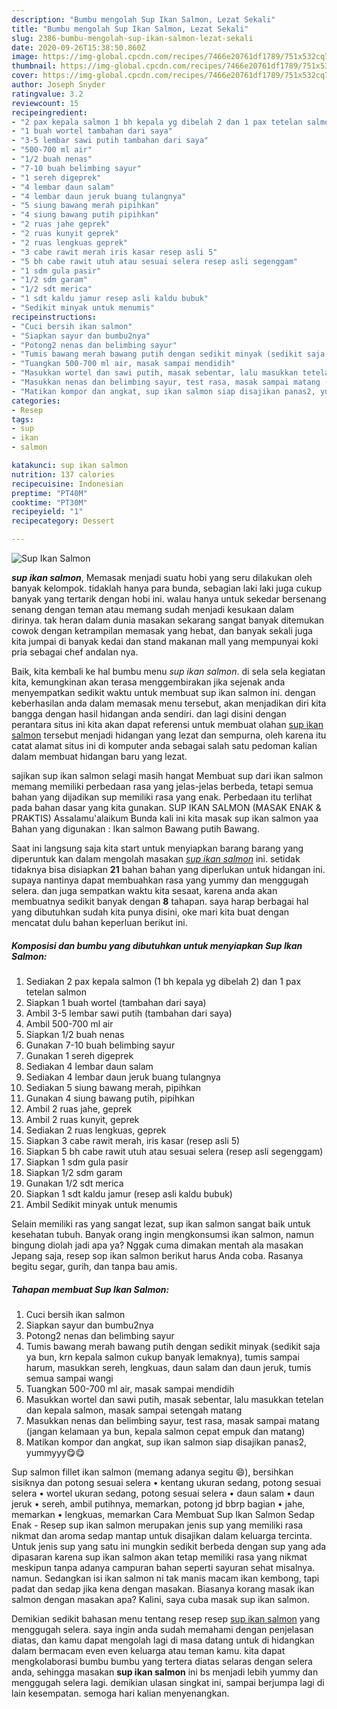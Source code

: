 ```yaml
---
description: "Bumbu mengolah Sup Ikan Salmon, Lezat Sekali"
title: "Bumbu mengolah Sup Ikan Salmon, Lezat Sekali"
slug: 2386-bumbu-mengolah-sup-ikan-salmon-lezat-sekali
date: 2020-09-26T15:38:50.860Z
image: https://img-global.cpcdn.com/recipes/7466e20761df1789/751x532cq70/sup-ikan-salmon-foto-resep-utama.jpg
thumbnail: https://img-global.cpcdn.com/recipes/7466e20761df1789/751x532cq70/sup-ikan-salmon-foto-resep-utama.jpg
cover: https://img-global.cpcdn.com/recipes/7466e20761df1789/751x532cq70/sup-ikan-salmon-foto-resep-utama.jpg
author: Joseph Snyder
ratingvalue: 3.2
reviewcount: 15
recipeingredient:
- "2 pax kepala salmon 1 bh kepala yg dibelah 2 dan 1 pax tetelan salmon"
- "1 buah wortel tambahan dari saya"
- "3-5 lembar sawi putih tambahan dari saya"
- "500-700 ml air"
- "1/2 buah nenas"
- "7-10 buah belimbing sayur"
- "1 sereh digeprek"
- "4 lembar daun salam"
- "4 lembar daun jeruk buang tulangnya"
- "5 siung bawang merah pipihkan"
- "4 siung bawang putih pipihkan"
- "2 ruas jahe geprek"
- "2 ruas kunyit geprek"
- "2 ruas lengkuas geprek"
- "3 cabe rawit merah iris kasar resep asli 5"
- "5 bh cabe rawit utuh atau sesuai selera resep asli segenggam"
- "1 sdm gula pasir"
- "1/2 sdm garam"
- "1/2 sdt merica"
- "1 sdt kaldu jamur resep asli kaldu bubuk"
- "Sedikit minyak untuk menumis"
recipeinstructions:
- "Cuci bersih ikan salmon"
- "Siapkan sayur dan bumbu2nya"
- "Potong2 nenas dan belimbing sayur"
- "Tumis bawang merah bawang putih dengan sedikit minyak (sedikit saja ya bun, krn kepala salmon cukup banyak lemaknya), tumis sampai harum, masukkan sereh, lengkuas, daun salam dan daun jeruk, tumis semua sampai wangi"
- "Tuangkan 500-700 ml air, masak sampai mendidih"
- "Masukkan wortel dan sawi putih, masak sebentar, lalu masukkan tetelan dan kepala salmon, masak sampai setengah matang"
- "Masukkan nenas dan belimbing sayur, test rasa, masak sampai matang (jangan kelamaan ya bun, kepala salmon cepat empuk dan matang)"
- "Matikan kompor dan angkat, sup ikan salmon siap disajikan panas2, yummyyy😋😋"
categories:
- Resep
tags:
- sup
- ikan
- salmon

katakunci: sup ikan salmon 
nutrition: 137 calories
recipecuisine: Indonesian
preptime: "PT40M"
cooktime: "PT30M"
recipeyield: "1"
recipecategory: Dessert

---
```



![Sup Ikan Salmon](https://img-global.cpcdn.com/recipes/7466e20761df1789/751x532cq70/sup-ikan-salmon-foto-resep-utama.jpg)

<b><i>sup ikan salmon</i></b>, Memasak menjadi suatu hobi yang seru dilakukan oleh banyak kelompok. tidaklah hanya para bunda, sebagian laki laki juga cukup banyak yang tertarik dengan hobi ini. walau hanya untuk sekedar bersenang senang dengan teman atau memang sudah menjadi kesukaan dalam dirinya. tak heran dalam dunia masakan sekarang sangat banyak ditemukan cowok dengan ketrampilan memasak yang hebat, dan banyak sekali juga kita jumpai di banyak kedai dan stand makanan mall yang mempunyai koki pria sebagai chef andalan nya.

Baik, kita kembali ke hal bumbu menu <i>sup ikan salmon</i>. di sela sela kegiatan kita, kemungkinan akan terasa menggembirakan jika sejenak anda menyempatkan sedikit waktu untuk membuat sup ikan salmon ini. dengan keberhasilan anda dalam memasak menu tersebut, akan menjadikan diri kita bangga dengan hasil hidangan anda sendiri. dan lagi disini dengan perantara situs ini kita akan dapat referensi untuk membuat olahan <u>sup ikan salmon</u> tersebut menjadi hidangan yang lezat dan sempurna, oleh karena itu catat alamat situs ini di komputer anda sebagai salah satu pedoman kalian dalam membuat hidangan baru yang lezat.

sajikan sup ikan salmon selagi masih hangat Membuat sup dari ikan salmon memang memiliki perbedaan rasa yang jelas-jelas berbeda, tetapi semua bahan yang dijadikan sup memiliki rasa yang enak. Perbedaan itu terlihat pada bahan dasar yang kita gunakan. SUP IKAN SALMON (MASAK ENAK &amp; PRAKTIS) Assalamu&#39;alaikum Bunda kali ini kita masak sup ikan salmon yaa Bahan yang digunakan : Ikan salmon Bawang putih Bawang.


Saat ini langsung saja kita start untuk menyiapkan barang barang yang diperuntuk kan dalam mengolah masakan <u><i>sup ikan salmon</i></u> ini. setidak tidaknya bisa disiapkan <b>21</b> bahan bahan yang diperlukan untuk hidangan ini. supaya nantinya dapat membuahkan rasa yang yummy dan menggugah selera. dan juga sempatkan waktu kita sesaat, karena anda akan membuatnya sedikit banyak dengan <b>8</b> tahapan. saya harap berbagai hal yang dibutuhkan sudah kita punya disini, oke mari kita buat dengan mencatat dulu bahan keperluan berikut ini.

<!--inarticleads1-->

##### Komposisi dan bumbu yang dibutuhkan untuk menyiapkan Sup Ikan Salmon:

1. Sediakan 2 pax kepala salmon (1 bh kepala yg dibelah 2) dan 1 pax tetelan salmon
1. Siapkan 1 buah wortel (tambahan dari saya)
1. Ambil 3-5 lembar sawi putih (tambahan dari saya)
1. Ambil 500-700 ml air
1. Siapkan 1/2 buah nenas
1. Gunakan 7-10 buah belimbing sayur
1. Gunakan 1 sereh digeprek
1. Sediakan 4 lembar daun salam
1. Sediakan 4 lembar daun jeruk buang tulangnya
1. Sediakan 5 siung bawang merah, pipihkan
1. Gunakan 4 siung bawang putih, pipihkan
1. Ambil 2 ruas jahe, geprek
1. Ambil 2 ruas kunyit, geprek
1. Sediakan 2 ruas lengkuas, geprek
1. Siapkan 3 cabe rawit merah, iris kasar (resep asli 5)
1. Siapkan 5 bh cabe rawit utuh atau sesuai selera (resep asli segenggam)
1. Siapkan 1 sdm gula pasir
1. Siapkan 1/2 sdm garam
1. Gunakan 1/2 sdt merica
1. Siapkan 1 sdt kaldu jamur (resep asli kaldu bubuk)
1. Ambil Sedikit minyak untuk menumis


Selain memiliki ras yang sangat lezat, sup ikan salmon sangat baik untuk kesehatan tubuh. Banyak orang ingin mengkonsumsi ikan salmon, namun bingung diolah jadi apa ya? Nggak cuma dimakan mentah ala masakan Jepang saja, resep sop ikan salmon berikut harus Anda coba. Rasanya begitu segar, gurih, dan tanpa bau amis. 

<!--inarticleads2-->

##### Tahapan membuat Sup Ikan Salmon:

1. Cuci bersih ikan salmon
1. Siapkan sayur dan bumbu2nya
1. Potong2 nenas dan belimbing sayur
1. Tumis bawang merah bawang putih dengan sedikit minyak (sedikit saja ya bun, krn kepala salmon cukup banyak lemaknya), tumis sampai harum, masukkan sereh, lengkuas, daun salam dan daun jeruk, tumis semua sampai wangi
1. Tuangkan 500-700 ml air, masak sampai mendidih
1. Masukkan wortel dan sawi putih, masak sebentar, lalu masukkan tetelan dan kepala salmon, masak sampai setengah matang
1. Masukkan nenas dan belimbing sayur, test rasa, masak sampai matang (jangan kelamaan ya bun, kepala salmon cepat empuk dan matang)
1. Matikan kompor dan angkat, sup ikan salmon siap disajikan panas2, yummyyy😋😋


Sup salmon fillet ikan salmon (memang adanya segitu 😄), bersihkan sisiknya dan potong sesuai selera • kentang ukuran sedang, potong sesuai selera • wortel ukuran sedang, potong sesuai selera • daun salam • daun jeruk • sereh, ambil putihnya, memarkan, potong jd bbrp bagian • jahe, memarkan • lengkuas, memarkan Cara Membuat Sup Ikan Salmon Sedap Enak - Resep sup ikan salmon merupakan jenis sup yang memiliki rasa nikmat dan aroma sedap mantap untuk disajikan dalam keluarga tercinta. Untuk jenis sup yang satu ini mungkin sedikit berbeda dengan sup yang ada dipasaran karena sup ikan salmon akan tetap memiliki rasa yang nikmat meskipun tanpa adanya campuran bahan seperti sayuran sehat misalnya. namun. Sedangkan isi ikan salmon ni tak manis macam ikan kembong, tapi padat dan sedap jika kena dengan masakan. Biasanya korang masak ikan salmon dengan masakan apa? Kalini, saya cuba masak sup ikan salmon. 

Demikian sedikit bahasan menu tentang resep resep <u>sup ikan salmon</u> yang menggugah selera. saya ingin anda sudah memahami dengan penjelasan diatas, dan kamu dapat mengolah lagi di masa datang untuk di hidangkan dalam bermacam even even keluarga atau teman kamu. kita dapat mengkolaborasi bumbu bumbu yang tertera diatas selaras dengan selera anda, sehingga masakan <b>sup ikan salmon</b> ini bs menjadi lebih yummy dan menggugah selera lagi. demikian ulasan singkat ini, sampai berjumpa lagi di lain kesempatan. semoga hari kalian menyenangkan.
